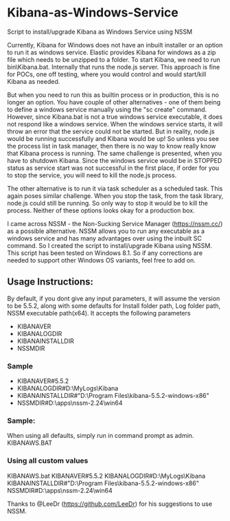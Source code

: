 # Kibana-as-Windows-Service
Script to install/upgrade Kibana as Windows Service using NSSM

Currently, Kibana for Windows does not have an inbuilt installer or an option to run it as windows service. Elastic provides Kibana for windows as a zip file which needs to be unzipped to a folder. To start Kibana, we need to run bin\Kibana.bat. Internally that runs the node.js server. This approach is fine for POCs, one off testing, where you would control and would start/kill Kibana as needed.

But when you need to run this as builtin process or in production, this is no longer an option. You have couple of other alternatives - one of them being to define a windows service manually using the "sc create" command. However, since Kibana.bat is not a true windows service executable, it does not respond like a windows service. When the windows service starts, it will throw an error that the service could not be started. But in reality, node.js would be running successfully and Kibana would be up! So unless you see the process list in task manager, then there is no way to know really know that Kibana process is running. The same challenge is presented, when you have to shutdown Kibana. Since the windows service would be in STOPPED status as service start was not successful in the first place, if order for you to stop the service, you will need to kill the node.js process.

The other alternative is to run it via task scheduler as a scheduled task. This again poses similar challenge. When you stop the task, from the task library, node.js could still be running. So only way to stop it would be to kill the process. Neither of these options looks okay for a production box.

I came across NSSM - the Non-Sucking Service Manager (https://nssm.cc/) as a possible alternative. NSSM allows you to run any executable as a windows service and has many advantages over using the inbuilt SC command. So I created the script to install/upgrade Kibana using NSSM. This script has been tested on Windows 8.1. So if any corrections are needed to support other Windows OS variants, feel free to add on.

## Usage Instructions:

By default, if you dont give any input parameters, it will assume the version to be 5.5.2, along with some defaults for Install folder path, Log folder path, NSSM executable path(x64). It accepts the following parameters

- KIBANAVER
- KIBANALOGDIR
- KIBANAINSTALLDIR
- NSSMDIR

### Sample
- KIBANAVER#5.5.2
- KIBANALOGDIR#D:\MyLogs\Kibana
- KIBANAINSTALLDIR#"D:\Program Files\kibana-5.5.2-windows-x86"
- NSSMDIR#D:\apps\nssm-2.24\win64

### Sample:
When using all defaults, simply run in command prompt as admin.
KIBANAWS.BAT

### Using all custom values
KIBANAWS.bat KIBANAVER#5.5.2 KIBANALOGDIR#D:\MyLogs\Kibana KIBANAINSTALLDIR#"D:\Program Files\kibana-5.5.2-windows-x86" NSSMDIR#D:\apps\nssm-2.24\win64

Thanks to @LeeDr (https://github.com/LeeDr) for his suggestions to use NSSM.
